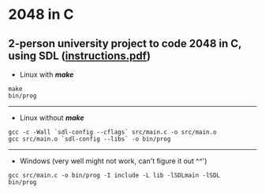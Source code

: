 # 2048 in C
2-person university project to code 2048 in C, using SDL
([instructions.pdf](https://github.com/draialexis/2048-c/files/7647069/TP_DM_subj.pdf))
---
* Linux with ***make***
```
make
bin/prog
```
---

* Linux without ***make***
```
gcc -c -Wall `sdl-config --cflags` src/main.c -o src/main.o
gcc src/main.o `sdl-config --libs` -o bin/prog

```
---

* Windows (very well might not work, can't figure it out ^^')
```
gcc src/main.c -o bin/prog -I include -L lib -lSDLmain -lSDL
bin/prog
```
